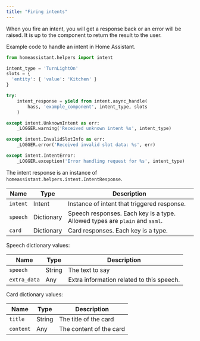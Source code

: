 ```yaml
---
title: "Firing intents"
---
```


When you fire an intent, you will get a response back or an error will be raised. It is up to the component to return the result to the user.

Example code to handle an intent in Home Assistant.

```python
from homeassistant.helpers import intent

intent_type = 'TurnLightOn'
slots = {
  'entity': { 'value': 'Kitchen' }
}

try:
    intent_response = yield from intent.async_handle(
        hass, 'example_component', intent_type, slots
    )

except intent.UnknownIntent as err:
    _LOGGER.warning('Received unknown intent %s', intent_type)

except intent.InvalidSlotInfo as err:
    _LOGGER.error('Received invalid slot data: %s', err)

except intent.IntentError:
    _LOGGER.exception('Error handling request for %s', intent_type)
```

The intent response is an instance of `homeassistant.helpers.intent.IntentResponse`.

| Name | Type | Description |
| ---- | ---- | ----------- |
| `intent` | Intent | Instance of intent that triggered response. |
| `speech` | Dictionary | Speech responses. Each key is a type. Allowed types are `plain` and `ssml`. |
| `card` | Dictionary | Card responses. Each key is a type. |

Speech dictionary values:

| Name | Type | Description |
| ---- | ---- | ----------- |
| `speech` | String | The text to say
| `extra_data` | Any | Extra information related to this speech.

Card dictionary values:

| Name | Type | Description |
| ---- | ---- | ----------- |
| `title` | String | The title of the card
| `content` | Any | The content of the card

